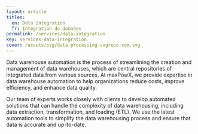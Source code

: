 ```yaml
---
layout: article
titles:
  en: Data Integration
  fr: Intégration de données
permalink: /services/data-integration
key: services-data-integration
cover: /assets/svg/data-processing-svgrepo-com.svg
---
```

Data warehouse automation is the process of streamlining the creation and management of data warehouses, which are central repositories of integrated data from various sources. At maxPowX, we provide expertise in data warehouse automation to help organizations reduce costs, improve efficiency, and enhance data quality.

Our team of experts works closely with clients to develop automated solutions that can handle the complexity of data warehousing, including data extraction, transformation, and loading (ETL). We use the latest automation tools to simplify the data warehousing process and ensure that data is accurate and up-to-date.